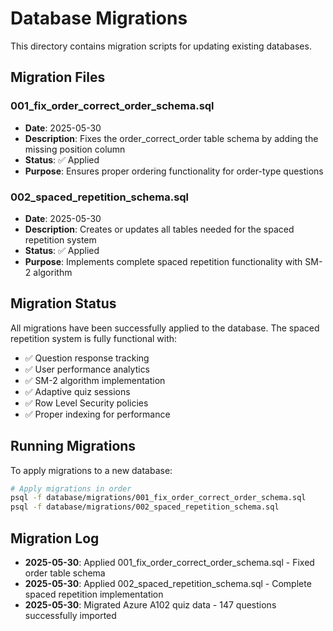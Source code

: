 # Database Migrations

This directory contains migration scripts for updating existing databases.

## Migration Files

### 001_fix_order_correct_order_schema.sql
- **Date**: 2025-05-30
- **Description**: Fixes the order_correct_order table schema by adding the missing position column
- **Status**: ✅ Applied
- **Purpose**: Ensures proper ordering functionality for order-type questions

### 002_spaced_repetition_schema.sql
- **Date**: 2025-05-30  
- **Description**: Creates or updates all tables needed for the spaced repetition system
- **Status**: ✅ Applied
- **Purpose**: Implements complete spaced repetition functionality with SM-2 algorithm

## Migration Status

All migrations have been successfully applied to the database. The spaced repetition system is fully functional with:

- ✅ Question response tracking
- ✅ User performance analytics
- ✅ SM-2 algorithm implementation
- ✅ Adaptive quiz sessions
- ✅ Row Level Security policies
- ✅ Proper indexing for performance

## Running Migrations

To apply migrations to a new database:

```bash
# Apply migrations in order
psql -f database/migrations/001_fix_order_correct_order_schema.sql
psql -f database/migrations/002_spaced_repetition_schema.sql
```

## Migration Log

- **2025-05-30**: Applied 001_fix_order_correct_order_schema.sql - Fixed order table schema
- **2025-05-30**: Applied 002_spaced_repetition_schema.sql - Complete spaced repetition implementation
- **2025-05-30**: Migrated Azure A102 quiz data - 147 questions successfully imported
